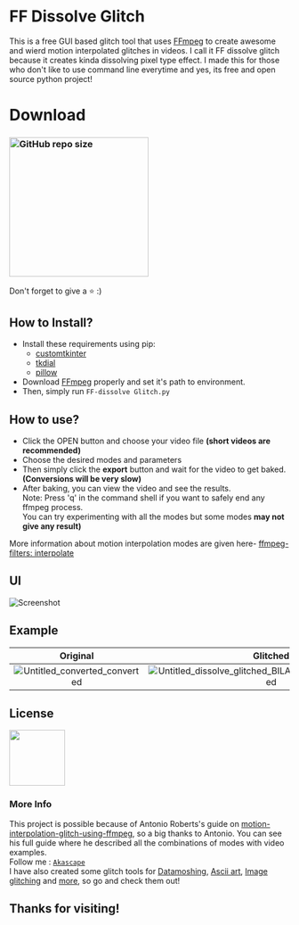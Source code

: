 # FF Dissolve Glitch
This is a free GUI based glitch tool that uses [FFmpeg](https://ffmpeg.org/) to create awesome and wierd motion interpolated glitches in videos. I call it FF dissolve glitch because it creates kinda dissolving pixel type effect. I made this for those who don't like to use command line everytime and yes, its free and open source python project!
# Download
### [<img alt="GitHub repo size" src="https://img.shields.io/github/repo-size/Akascape/FF-Dissolve-Glitch?color=9508e2&label=Source%20Code&logo=Python&logoColor=yellow&style=for-the-badge"  width="250">](https://github.com/Akascape/FF-Dissolve-Glitch/archive/refs/heads/master.zip)
Don't forget to give a ⭐ :)
## How to Install?
- Install these requirements using pip:
  - [customtkinter](https://pypi.org/project/customtkinter/)
  - [tkdial](https://pypi.org/project/tkdial/)
  - [pillow](https://pypi.org/project/Pillow/)
- Download [FFmpeg](https://ffmpeg.org/download.html) properly and set it's path to environment.
- Then, simply run `FF-dissolve Glitch.py`
## How to use?
- Click the OPEN button and choose your video file **(short videos are recommended)**
- Choose the desired modes and parameters
- Then simply click the **export** button and wait for the video to get baked. **(Conversions will be very slow)**
- After baking, you can view the video and see the results.
<br>Note: Press 'q' in the command shell if you want to safely end any ffmpeg process.
<br>You can try experimenting with all the modes but some modes **may not give any result)**

More information about motion interpolation modes are given here- [ffmpeg-filters: interpolate](http://ffmpeg.org/ffmpeg-filters.html#minterpolate)

## UI
![Screenshot](https://user-images.githubusercontent.com/89206401/206907828-3775c4b6-ab6f-4168-83d9-d2bfb1dbea24.jpg)

## Example
| Original | Glitched |
|:--------:|:--------:|
|![Untitled_converted_converted](https://user-images.githubusercontent.com/89206401/166420228-ceb0391d-d02b-4d80-a03b-e5703e5eb814.gif)|![Untitled_dissolve_glitched_BILAT_UMH_AOBMC_converted](https://user-images.githubusercontent.com/89206401/166420254-15ef2d79-5ceb-4f25-af30-e25d9022e472.gif)|
## License

[<img src="https://user-images.githubusercontent.com/89206401/168461242-884f25ce-eb67-406a-9d98-cf8d0f28cb43.png" width=100>](https://github.com/Akascape/FF-Dissolve-Glitch/blob/main/LICENSE)
 
### More Info
This project is possible because of Antonio Roberts's guide on [motion-interpolation-glitch-using-ffmpeg](https://www.hellocatfood.com/motion-interpolation-for-glitch-aesthetics-using-ffmpeg-part-0/), so a big thanks to Antonio. You can see his full guide where he described all the combinations of modes with video examples.
<br>Follow me : [`Akascape`](https://github.com/Akascape)
<br>I have also created some glitch tools for [Datamoshing](https://github.com/Akascape/Datamosher-Pro), [Ascii art](https://github.com/Akascape/Ascify-Art), [Image glitching](https://github.com/Akascape/Pure-Glitch) and [more](https://github.com/Akascape?tab=repositories), so go and check them out!

## Thanks for visiting!

